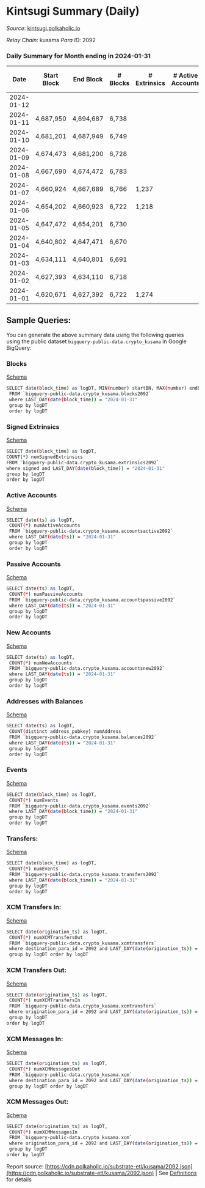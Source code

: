 # Kintsugi Summary (Daily)

_Source_: [kintsugi.polkaholic.io](https://kintsugi.polkaholic.io)

*Relay Chain*: kusama
*Para ID*: 2092



### Daily Summary for Month ending in 2024-01-31


| Date    | Start Block | End Block | # Blocks | # Extrinsics | # Active Accounts | # Passive Accounts | # New Accounts | # Addresses | # Events  | # Transfers ($USD) | # XCM Transfers In ($USD) | # XCM Transfers Out ($USD) | # XCM In | # XCM Out | Issues |
|---------|-------------|-----------|----------|--------------|-------------------|--------------------|----------------|-------------|-----------|--------------------|---------------------------|----------------------------|----------|-----------|--------|
| 2024-01-12 |  |  |  |  |  |  |  |  |  |   |   |   |  |  |  |
| 2024-01-11 | 4,687,950 | 4,694,687 | 6,738 |  |  |  |  |  |  |   | 7 ($382.81) | 16 ($379.53) | 25 | 29 |  |
| 2024-01-10 | 4,681,201 | 4,687,949 | 6,749 |  |  |  |  |  |  |   | 19 ($1,259.36) | 13 ($568.71) | 28 | 31 |  |
| 2024-01-09 | 4,674,473 | 4,681,200 | 6,728 |  |  |  |  |  |  |   | 3 ($75.97) | 6 ($20.85) | 10 | 13 |  |
| 2024-01-08 | 4,667,690 | 4,674,472 | 6,783 |  |  |  |  |  |  |   | 11 ($1,417.70) | 18 ($3,710.74) | 20 | 26 |  |
| 2024-01-07 | 4,660,924 | 4,667,689 | 6,766 | 1,237 |  |  |  | 16,967 | 60,689 | 6,936 ($81,461.67) | 15 ($6,180.29) | 15 ($610.77) | 32 | 27 |  |
| 2024-01-06 | 4,654,202 | 4,660,923 | 6,722 | 1,218 |  |  |  | 16,964 | 59,886 | 6,788 ($5,192.64) | 4 ($84.33) | 8 ($486.33) | 12 | 14 |  |
| 2024-01-05 | 4,647,472 | 4,654,201 | 6,730 |  |  |  |  |  |  |   | 10 ($945.38) | 12 ($482.36) | 20 | 25 |  |
| 2024-01-04 | 4,640,802 | 4,647,471 | 6,670 |  |  |  |  |  |  |   | 13 ($581.06) | 17 ($1,778.80) | 24 | 32 |  |
| 2024-01-03 | 4,634,111 | 4,640,801 | 6,691 |  |  |  |  |  |  |   | 9 ($675.09) | 33 ($383.58) | 44 | 48 |  |
| 2024-01-02 | 4,627,393 | 4,634,110 | 6,718 |  |  |  |  |  |  |   | 6 ($237.75) | 6 ($47.19) | 10 | 12 |  |
| 2024-01-01 | 4,620,671 | 4,627,392 | 6,722 | 1,274 |  |  |  | 16,954 | 60,136 | 6,824 ($23,056.20) | 5 ($55.84) | 13 ($255.46) | 17 | 24 |  |

## Sample Queries:
You can generate the above summary data using the following queries using the public dataset `bigquery-public-data.crypto_kusama` in Google BigQuery:


### Blocks 

[Schema](https://github.com/colorfulnotion/substrate-etl/blob/main/schema/blocks.json)

```bash
SELECT date(block_time) as logDT, MIN(number) startBN, MAX(number) endBN, COUNT(*) numBlocks 
 FROM `bigquery-public-data.crypto_kusama.blocks2092`  
 where LAST_DAY(date(block_time)) = "2024-01-31" 
 group by logDT 
 order by logDT
```

### Signed Extrinsics 

[Schema](https://github.com/colorfulnotion/substrate-etl/blob/main/schema/extrinsics.json)

```bash
SELECT date(block_time) as logDT, 
COUNT(*) numSignedExtrinsics 
FROM `bigquery-public-data.crypto_kusama.extrinsics2092`  
where signed and LAST_DAY(date(block_time)) = "2024-01-31" 
group by logDT 
order by logDT
```

### Active Accounts 

[Schema](https://github.com/colorfulnotion/substrate-etl/blob/main/schema/accountsactive.json)

```bash
SELECT date(ts) as logDT, 
 COUNT(*) numActiveAccounts 
 FROM `bigquery-public-data.crypto_kusama.accountsactive2092` 
 where LAST_DAY(date(ts)) = "2024-01-31" 
 group by logDT 
 order by logDT
```

### Passive Accounts 

[Schema](https://github.com/colorfulnotion/substrate-etl/blob/main/schema/accountspassive.json)

```bash
SELECT date(ts) as logDT, 
 COUNT(*) numPassiveAccounts 
 FROM `bigquery-public-data.crypto_kusama.accountspassive2092` 
 where LAST_DAY(date(ts)) = "2024-01-31" 
 group by logDT 
 order by logDT
```

### New Accounts 

[Schema](https://github.com/colorfulnotion/substrate-etl/blob/main/schema/accountsnew.json)

```bash
SELECT date(ts) as logDT, 
 COUNT(*) numNewAccounts 
 FROM `bigquery-public-data.crypto_kusama.accountsnew2092` 
 where LAST_DAY(date(ts)) = "2024-01-31" 
 group by logDT
 order by logDT
```

### Addresses with Balances 

[Schema](https://github.com/colorfulnotion/substrate-etl/blob/main/schema/balances.json)

```bash
SELECT date(ts) as logDT,
 COUNT(distinct address_pubkey) numAddress 
 FROM `bigquery-public-data.crypto_kusama.balances2092` 
 where LAST_DAY(date(ts)) = "2024-01-31" 
 group by logDT 
 order by logDT
```

### Events 

[Schema](https://github.com/colorfulnotion/substrate-etl/blob/main/schema/events.json)

```bash
SELECT date(block_time) as logDT, 
 COUNT(*) numEvents 
 FROM `bigquery-public-data.crypto_kusama.events2092` 
 where LAST_DAY(date(block_time)) = "2024-01-31" 
 group by logDT 
 order by logDT
```

### Transfers:

[Schema](https://github.com/colorfulnotion/substrate-etl/blob/main/schema/transfers.json)

```bash
SELECT date(block_time) as logDT, 
 COUNT(*) numEvents 
 FROM `bigquery-public-data.crypto_kusama.transfers2092` 
 where LAST_DAY(date(block_time)) = "2024-01-31" 
 group by logDT 
 order by logDT
```

### XCM Transfers In: 

[Schema](https://github.com/colorfulnotion/substrate-etl/blob/main/schema/xcmtransfers.json)

```bash
SELECT date(origination_ts) as logDT, 
 COUNT(*) numXCMTransfersOut 
 FROM `bigquery-public-data.crypto_kusama.xcmtransfers` 
 where destination_para_id = 2092 and LAST_DAY(date(origination_ts)) = "2024-01-31" 
 group by logDT order by logDT
```

### XCM Transfers Out: 

[Schema](https://github.com/colorfulnotion/substrate-etl/blob/main/schema/xcmtransfers.json)

```bash
SELECT date(origination_ts) as logDT, 
 COUNT(*) numXCMTransfersIn 
 FROM `bigquery-public-data.crypto_kusama.xcmtransfers` 
 where origination_para_id = 2092 and LAST_DAY(date(origination_ts)) = "2024-01-31" 
 group by logDT 
order by logDT
```

### XCM Messages In: 

[Schema](https://github.com/colorfulnotion/substrate-etl/blob/main/schema/xcm.json)

```bash
SELECT date(origination_ts) as logDT, 
 COUNT(*) numXCMMessagesOut 
 FROM `bigquery-public-data.crypto_kusama.xcm` 
 where destination_para_id = 2092 and LAST_DAY(date(origination_ts)) = "2024-01-31" 
 group by logDT order by logDT
```

### XCM Messages Out: 

[Schema](https://github.com/colorfulnotion/substrate-etl/blob/main/schema/xcm.json)

```bash
SELECT date(origination_ts) as logDT, 
 COUNT(*) numXCMMessagesIn 
 FROM `bigquery-public-data.crypto_kusama.xcm` 
 where origination_para_id = 2092 and LAST_DAY(date(origination_ts)) = "2024-01-31" 
 group by logDT 
order by logDT
```


Report source: [https://cdn.polkaholic.io/substrate-etl/kusama/2092.json](https://cdn.polkaholic.io/substrate-etl/kusama/2092.json) | See [Definitions](/DEFINITIONS.md) for details
